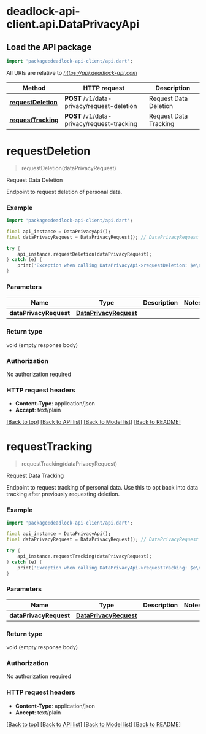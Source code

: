 # deadlock-api-client.api.DataPrivacyApi

## Load the API package
```dart
import 'package:deadlock-api-client/api.dart';
```

All URIs are relative to *https://api.deadlock-api.com*

Method | HTTP request | Description
------------- | ------------- | -------------
[**requestDeletion**](DataPrivacyApi.md#requestdeletion) | **POST** /v1/data-privacy/request-deletion | Request Data Deletion
[**requestTracking**](DataPrivacyApi.md#requesttracking) | **POST** /v1/data-privacy/request-tracking | Request Data Tracking


# **requestDeletion**
> requestDeletion(dataPrivacyRequest)

Request Data Deletion

 Endpoint to request deletion of personal data.     

### Example
```dart
import 'package:deadlock-api-client/api.dart';

final api_instance = DataPrivacyApi();
final dataPrivacyRequest = DataPrivacyRequest(); // DataPrivacyRequest | 

try {
    api_instance.requestDeletion(dataPrivacyRequest);
} catch (e) {
    print('Exception when calling DataPrivacyApi->requestDeletion: $e\n');
}
```

### Parameters

Name | Type | Description  | Notes
------------- | ------------- | ------------- | -------------
 **dataPrivacyRequest** | [**DataPrivacyRequest**](DataPrivacyRequest.md)|  | 

### Return type

void (empty response body)

### Authorization

No authorization required

### HTTP request headers

 - **Content-Type**: application/json
 - **Accept**: text/plain

[[Back to top]](#) [[Back to API list]](../README.md#documentation-for-api-endpoints) [[Back to Model list]](../README.md#documentation-for-models) [[Back to README]](../README.md)

# **requestTracking**
> requestTracking(dataPrivacyRequest)

Request Data Tracking

 Endpoint to request tracking of personal data.  Use this to opt back into data tracking after previously requesting deletion.     

### Example
```dart
import 'package:deadlock-api-client/api.dart';

final api_instance = DataPrivacyApi();
final dataPrivacyRequest = DataPrivacyRequest(); // DataPrivacyRequest | 

try {
    api_instance.requestTracking(dataPrivacyRequest);
} catch (e) {
    print('Exception when calling DataPrivacyApi->requestTracking: $e\n');
}
```

### Parameters

Name | Type | Description  | Notes
------------- | ------------- | ------------- | -------------
 **dataPrivacyRequest** | [**DataPrivacyRequest**](DataPrivacyRequest.md)|  | 

### Return type

void (empty response body)

### Authorization

No authorization required

### HTTP request headers

 - **Content-Type**: application/json
 - **Accept**: text/plain

[[Back to top]](#) [[Back to API list]](../README.md#documentation-for-api-endpoints) [[Back to Model list]](../README.md#documentation-for-models) [[Back to README]](../README.md)

